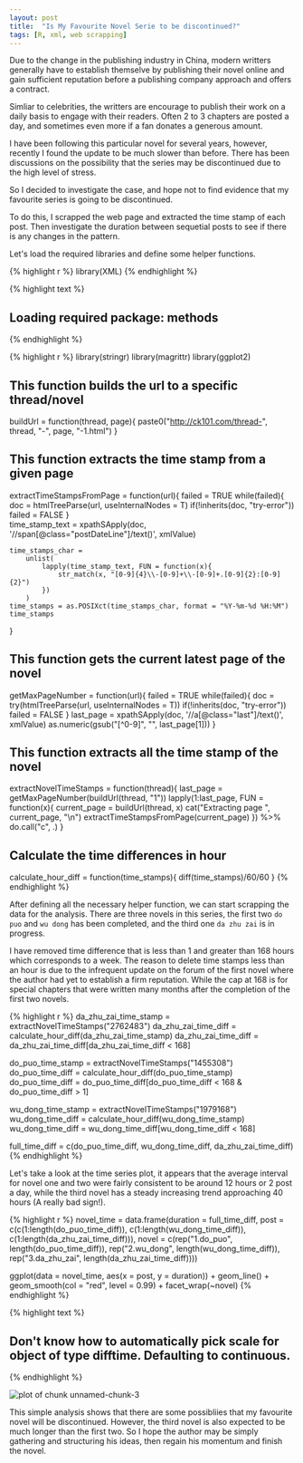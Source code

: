 ```yaml
---
layout: post
title:  "Is My Favourite Novel Serie to be discontinued?"
tags: [R, xml, web scrapping]
---
```


Due to the change in the publishing industry in China, modern writters generally
have to establish themselve by publishing their novel online and gain sufficient
reputation before a publishing company approach and offers a contract.

Simliar to celebrities, the writters are encourage to publish their work on a
daily basis to engage with their readers. Often 2 to 3 chapters are posted a
day, and sometimes even more if a fan donates a generous amount.

I have been following this particular novel for several years, however, recently
I found the update to be much slower than before. There has been discussions on
the possibility that the series may be discontinued due to the high level of
stress.

So I decided to investigate the case, and hope not to find evidence that my
favourite series is going to be discontinued.

To do this, I scrapped the web page and extracted the time stamp of each post.
Then investigate the duration between sequetial posts to see if there is any
changes in the pattern.


Let's load the required libraries and define some helper functions.




{% highlight r %}
library(XML)
{% endhighlight %}



{% highlight text %}
## Loading required package: methods
{% endhighlight %}



{% highlight r %}
library(stringr)
library(magrittr)
library(ggplot2)

## This function builds the url to a specific thread/novel
buildUrl = function(thread, page){
    paste0("http://ck101.com/thread-", thread, "-", page, "-1.html")
}

## This function extracts the time stamp from a given page
extractTimeStampsFromPage = function(url){
    failed = TRUE
    while(failed){
        doc = htmlTreeParse(url, useInternalNodes = T)
        if(!inherits(doc, "try-error"))
            failed = FALSE
    }   
    time_stamp_text =
        xpathSApply(doc, '//span[@class="postDateLine"]/text()', xmlValue)

    time_stamps_char =
        unlist(
            lapply(time_stamp_text, FUN = function(x){
                str_match(x, "[0-9]{4}\\-[0-9]+\\-[0-9]+.[0-9]{2}:[0-9]{2}")
            })
        )
    time_stamps = as.POSIXct(time_stamps_char, format = "%Y-%m-%d %H:%M")
    time_stamps
}

## This function gets the current latest page of the novel
getMaxPageNumber = function(url){
    failed = TRUE
    while(failed){
        doc = try(htmlTreeParse(url, useInternalNodes = T))
        if(!inherits(doc, "try-error"))
            failed = FALSE
    }
    last_page =
        xpathSApply(doc, '//a[@class="last"]/text()', xmlValue)
    as.numeric(gsub("[^0-9]", "", last_page[1]))
}

## This function extracts all the time stamp of the novel
extractNovelTimeStamps = function(thread){
    last_page = getMaxPageNumber(buildUrl(thread, "1"))
    lapply(1:last_page, FUN = function(x){
        current_page = buildUrl(thread, x)
        cat("Extracting page ", current_page, "\n")
        extractTimeStampsFromPage(current_page)
    }) %>%
        do.call("c", .)
}

## Calculate the time differences in hour
calculate_hour_diff = function(time_stamps){
    diff(time_stamps)/60/60
}
{% endhighlight %}

After defining all the necessary helper function, we can start scrapping the
data for the analysis. There are three novels in this series, the first two `do
puo` and `wu dong` has been completed, and the third one `da zhu zai` is in
progress.

I have removed time difference that is less than 1 and greater than 168 hours
which corresponds to a week. The reason to delete time stamps less than an hour
is due to the infrequent update on the forum of the first novel where the author
had yet to establish a firm reputation. While the cap at 168 is for special
chapters that were written many months after the completion of the first two
novels.



{% highlight r %}
da_zhu_zai_time_stamp = extractNovelTimeStamps("2762483")
da_zhu_zai_time_diff = calculate_hour_diff(da_zhu_zai_time_stamp)
da_zhu_zai_time_diff = da_zhu_zai_time_diff[da_zhu_zai_time_diff < 168]


do_puo_time_stamp = extractNovelTimeStamps("1455308")
do_puo_time_diff = calculate_hour_diff(do_puo_time_stamp)
do_puo_time_diff = do_puo_time_diff[do_puo_time_diff < 168 & do_puo_time_diff > 1]

wu_dong_time_stamp = extractNovelTimeStamps("1979168")
wu_dong_time_diff = calculate_hour_diff(wu_dong_time_stamp)
wu_dong_time_diff = wu_dong_time_diff[wu_dong_time_diff < 168]

full_time_diff = c(do_puo_time_diff, wu_dong_time_diff, da_zhu_zai_time_diff)
{% endhighlight %}

Let's take a look at the time series plot, it appears that the average interval
for novel one and two were fairly consistent to be around 12 hours or 2 post a
day, while the third novel has a steady increasing trend approaching 40 hours (A
really bad sign!).



{% highlight r %}
novel_time =
    data.frame(duration = full_time_diff,
               post = c(c(1:length(do_puo_time_diff)),
                         c(1:length(wu_dong_time_diff)),
                         c(1:length(da_zhu_zai_time_diff))),
               novel = c(rep("1.do_puo", length(do_puo_time_diff)),
                         rep("2.wu_dong", length(wu_dong_time_diff)),
                         rep("3.da_zhu_zai", length(da_zhu_zai_time_diff))))
           

ggplot(data = novel_time, aes(x = post, y = duration)) +
    geom_line() +
    geom_smooth(col = "red", level = 0.99) + 
    facet_wrap(~novel)
{% endhighlight %}



{% highlight text %}
## Don't know how to automatically pick scale for object of type difftime. Defaulting to continuous.
{% endhighlight %}

![plot of chunk unnamed-chunk-3](https://dl.dropboxusercontent.com/u/18161931/staTEAstics/2016-07-11-is-my-favourite-novel-serie-going-to-be-discontinued/unnamed-chunk-3-1.png)

This simple analysis shows that there are some possibliies that my favourite
novel will be discontinued. However, the third novel is also expected to be much
longer than the first two. So I hope the author may be simply gathering and
structuring his ideas, then regain his momentum and finish the novel.
